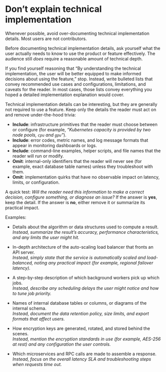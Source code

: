 # Don’t explain technical implementation

Whenever possible, avoid over-documenting technical implementation details. Most users are not contributors.

Before documenting technical implementation details, ask yourself what the user actually needs to know to use the product or feature effectively. The audience still *does* require a reasonable amount of technical depth.

If you find yourself reasoning that “By understanding the technical implementation, the user will be better equipped to make informed decisions about using the feature,” stop. Instead, write bulleted lists that convey recommended use cases and configurations, limitations, and caveats for the reader. In most cases, those lists convey everything you hoped a detailed implementation explanation would cover.

Technical implementation details can be interesting, but they are generally not required to use a feature. Keep only the details the reader must act on and remove under-the-hood trivia:

- **Include**: infrastructure primitives that the reader must choose between or configure (for example, *“Kubernetes capacity is provided by two node pools, `cpu` and `gpu`”*).
- **Include**: error codes, metric names, and log message formats that appear in monitoring dashboards or logs.
- **Include**: command-line examples, helper scripts, and file names that the reader will run or modify.
- **Omit**: internal-only identifiers that the reader will never see (for example, exact database table names) unless they troubleshoot with them.
- **Omit**: implementation quirks that have no observable impact on latency, limits, or configuration.

A quick test: *Will the reader need this information to make a correct decision, configure something, or diagnose an issue?* If the answer is **yes**, keep the detail. If the answer is **no**, either remove it or summarize its practical impact.

Examples:
- Details about the algorithm or data structures used to compute a result.
  *Instead, summarize the result’s accuracy, performance characteristics, and any limits the user might hit.*

- In-depth architecture of the auto-scaling load balancer that fronts an API server.  
  *Instead, simply state that the service is automatically scaled and load-balanced, noting any practical impact (for example, regional failover latency).*

- A step-by-step description of which background workers pick up which jobs.  
  *Instead, describe any scheduling delays the user might notice and how to tune job priority.*

- Names of internal database tables or columns, or diagrams of the internal schema.  
  *Instead, document the data retention policy, size limits, and export formats that affect users.*

- How encryption keys are generated, rotated, and stored behind the scenes.  
  *Instead, mention the encryption standards in use (for example, AES-256 at rest) and any configuration the user controls.*

- Which microservices and RPC calls are made to assemble a response.  
  *Instead, focus on the overall latency SLA and troubleshooting steps when requests time out.*
